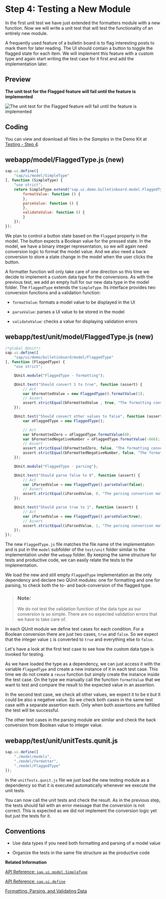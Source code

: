 <!-- loioa5bb7a6d736f41c8ac1c1ef0b2d40676 -->

# Step 4: Testing a New Module

In the first unit test we have just extended the formatters module with a new function. Now we will write a unit test that will test the functionality of an entirely new module.



A frequently used feature of a bulletin board is to flag interesting posts to mark them for later reading. The UI should contain a button to toggle the flagged state for each item. We will implement this feature with a custom type and again start writing the test case for it first and add the implementation later.



<a name="loioa5bb7a6d736f41c8ac1c1ef0b2d40676__section_hqw_crb_ddc"/>

## Preview

  
  
**The unit test for the Flagged feature will fail until the feature is implemented**

![](images/Tutorial_Testing_Step_04_ba4369b.png "The unit test for the Flagged feature will fail until the
					feature is implemented")



## Coding

You can view and download all files in the *Samples* in the Demo Kit at [Testing - Step 4](https://ui5.sap.com/#/entity/sap.m.tutorial.testing/sample/sap.m.tutorial.testing.04).



## webapp/model/FlaggedType.js \(new\)

```js
sap.ui.define([
	"sap/ui/model/SimpleType"
], function (SimpleType) {
	"use strict";
	return SimpleType.extend("sap.ui.demo.bulletinboard.model.FlaggedType", {
		formatValue: function () {
		},
		parseValue: function () {
		},
		validateValue: function () {
		}
	});
});
```

We plan to control a button state based on the `Flagged` property in the model. The button expects a Boolean value for the pressed state. In the model, we have a binary integer representation, so we will again need conversion logic to format the model value. And we also need a back conversion to store a state change in the model when the user clicks the button.

A formatter function will only take care of one direction so this time we decide to implement a custom data type for the conversions. As with the previous test, we add an empty hull for our new data type in the model folder. The `FlaggedType` extends the `SimpleType`. Its interface provides two conversion functions and a validation function:

-   `formatValue`: formats a model value to be displayed in the UI

-   `parseValue`: parses a UI value to be stored in the model

-   `validateValue`: checks a value for displaying validation errors




## webapp/test/unit/model/FlaggedType.js \(new\)

```js
/*global QUnit*/
sap.ui.define([
	"sap/ui/demo/bulletinboard/model/FlaggedType"
], function (FlaggedType) {
	"use strict";

	QUnit.module("FlaggedType - formatting");

	QUnit.test("Should convert 1 to true", function (assert) {
		// Act
		var bFormattedValue = new FlaggedType().formatValue(1);
		// Assert
		assert.strictEqual(bFormattedValue , true, "The formatting conversion was correct");
	});

	QUnit.test("Should convert other values to false", function (assert) {
		var oFlaggedType = new FlaggedType();

		// Act
		var bFormattedZero = oFlaggedType.formatValue(0);
		var bFormattedNegativeNumber = oFlaggedType.formatValue(-666);
		// Assert
		assert.strictEqual(bFormattedZero, false, "The formatting conversion was correct");
		assert.strictEqual(bFormattedNegativeNumber, false, "The formatting conversion was correct");
	});

	QUnit.module("FlaggedType - parsing");

	QUnit.test("Should parse false to 0", function (assert) {
		// Act
		var iParsedValue = new FlaggedType().parseValue(false);
		// Assert
		assert.strictEqual(iParsedValue, 0, "The parsing conversion matched the input");
	});

	QUnit.test("Should parse true to 1", function (assert) {
		// Act
		var iParsedValue = new FlaggedType().parseValue(true);
		// Assert
		assert.strictEqual(iParsedValue, 1, "The parsing conversion matched the input");
	});
});
```

The new `FlaggedType.js` file matches the file name of the implementation and is put in the `model` subfolder of the `test/unit` folder similar to the implementation under the `webapp` folder. By keeping the same structure for tests and productive code, we can easily relate the tests to the implementation.

We load the new and still empty `FlaggedType` implementation as the only dependency and declare two QUnit modules: one for formatting and one for parsing, to check both the to- and back-conversion of the flagged type.

> ### Note:  
> We do not test the validation function of the data type as our conversion is so simple. There are no expected validation errors that we have to take care of.

In each QUnit module we define test cases for each condition. For a Boolean conversion there are just two cases, `true` and `false`. So we expect that the integer value `1` is converted to `true` and everything else to `false`.

Let's have a look at the first test case to see how the custom data type is invoked for testing.

As we have loaded the type as a dependency, we can just access it with the variable `FlaggedType` and create a new instance of it in each test case. This time we do not create a `reuse` function but simply create the instance inside the test case. On the type we manually call the function `formatValue` that we want to test and compare the result to the expected value in an assertion.

In the second test case, we check all other values, we expect it to be `0` but it could be also a negative value. So we check both cases in the same test case with a separate assertion each. Only when both assertions are fulfilled the test will be successful.

The other test cases in the parsing module are similar and check the back conversion from Boolean value to integer value.



## webapp/test/unit/unitTests.qunit.js

```js
sap.ui.define([
	"./model/models",
	"./model/formatter",
	"./model/FlaggedType"
]);
```

In the `unitTests.qunit.js` file we just load the new testing module as a dependency so that it is executed automatically whenever we execute the unit tests.

You can now call the unit tests and check the result. As in the previous step, the tests should fail with an error message that the conversion is not correct. This is expected as we did not implement the conversion logic yet but just the tests for it.



## Conventions

-   Use data types if you need both formatting and parsing of a model value

-   Organize the tests in the same file structure as the productive code


**Related Information**  


[API Reference: `sap.ui.model.SimpleType`](https://ui5.sap.com/#/api/sap.ui.model.SimpleType)

[API Reference: `sap.ui.define`](https://ui5.sap.com/#/api/sap.ui/methods/sap.ui.define)

[Formatting, Parsing, and Validating Data](../04_Essentials/formatting-parsing-and-validating-data-07e4b92.md "Data that is presented on the UI often has to be converted so that is human readable and fits to the locale of the user. On the other hand, data entered by the user has to be parsed and validated to be understood by the data source. For this purpose, you use formatters and data types.")

